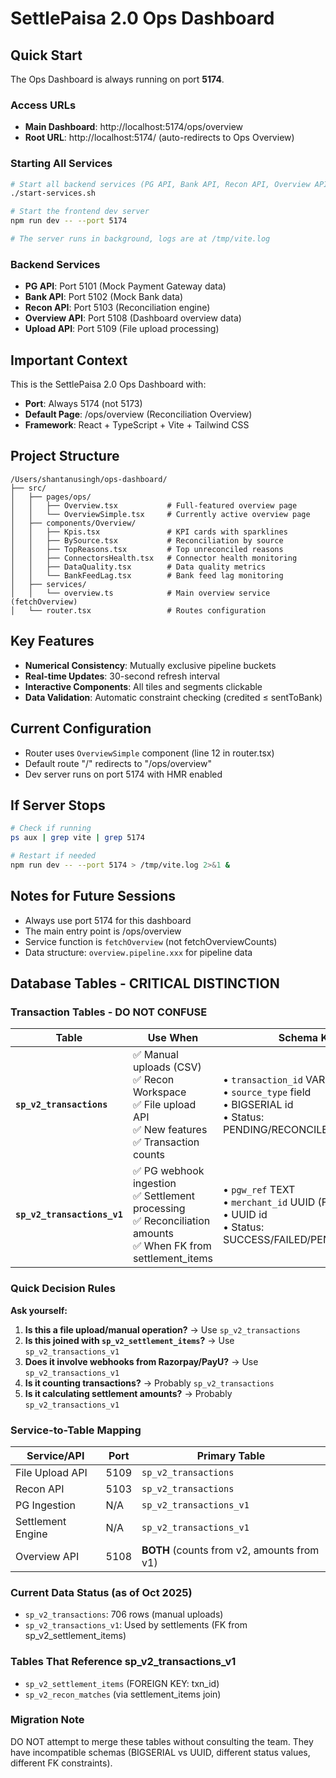 # SettlePaisa 2.0 Ops Dashboard

## Quick Start
The Ops Dashboard is always running on port **5174**.

### Access URLs
- **Main Dashboard**: http://localhost:5174/ops/overview
- **Root URL**: http://localhost:5174/ (auto-redirects to Ops Overview)

### Starting All Services
```bash
# Start all backend services (PG API, Bank API, Recon API, Overview API)
./start-services.sh

# Start the frontend dev server
npm run dev -- --port 5174

# The server runs in background, logs are at /tmp/vite.log
```

### Backend Services
- **PG API**: Port 5101 (Mock Payment Gateway data)
- **Bank API**: Port 5102 (Mock Bank data)
- **Recon API**: Port 5103 (Reconciliation engine)
- **Overview API**: Port 5108 (Dashboard overview data)
- **Upload API**: Port 5109 (File upload processing)

## Important Context
This is the SettlePaisa 2.0 Ops Dashboard with:
- **Port**: Always 5174 (not 5173)
- **Default Page**: /ops/overview (Reconciliation Overview)
- **Framework**: React + TypeScript + Vite + Tailwind CSS

## Project Structure
```
/Users/shantanusingh/ops-dashboard/
├── src/
│   ├── pages/ops/
│   │   ├── Overview.tsx           # Full-featured overview page
│   │   └── OverviewSimple.tsx     # Currently active overview page
│   ├── components/Overview/
│   │   ├── Kpis.tsx               # KPI cards with sparklines
│   │   ├── BySource.tsx           # Reconciliation by source
│   │   ├── TopReasons.tsx         # Top unreconciled reasons
│   │   ├── ConnectorsHealth.tsx   # Connector health monitoring
│   │   ├── DataQuality.tsx        # Data quality metrics
│   │   └── BankFeedLag.tsx        # Bank feed lag monitoring
│   ├── services/
│   │   └── overview.ts            # Main overview service (fetchOverview)
│   └── router.tsx                 # Routes configuration
```

## Key Features
- **Numerical Consistency**: Mutually exclusive pipeline buckets
- **Real-time Updates**: 30-second refresh interval
- **Interactive Components**: All tiles and segments clickable
- **Data Validation**: Automatic constraint checking (credited ≤ sentToBank)

## Current Configuration
- Router uses `OverviewSimple` component (line 12 in router.tsx)
- Default route "/" redirects to "/ops/overview"
- Dev server runs on port 5174 with HMR enabled

## If Server Stops
```bash
# Check if running
ps aux | grep vite | grep 5174

# Restart if needed
npm run dev -- --port 5174 > /tmp/vite.log 2>&1 &
```

## Notes for Future Sessions
- Always use port 5174 for this dashboard
- The main entry point is /ops/overview
- Service function is `fetchOverview` (not fetchOverviewCounts)
- Data structure: `overview.pipeline.xxx` for pipeline data

## Database Tables - CRITICAL DISTINCTION

### Transaction Tables - DO NOT CONFUSE

| Table | Use When | Schema Key | DON'T Use When |
|-------|----------|------------|----------------|
| **`sp_v2_transactions`** | ✅ Manual uploads (CSV)<br>✅ Recon Workspace<br>✅ File upload API<br>✅ New features<br>✅ Transaction counts | • `transaction_id` VARCHAR<br>• `source_type` field<br>• BIGSERIAL id<br>• Status: PENDING/RECONCILED/EXCEPTION | ❌ Settlement calculations<br>❌ PG webhooks<br>❌ When joined with sp_v2_settlement_items |
| **`sp_v2_transactions_v1`** | ✅ PG webhook ingestion<br>✅ Settlement processing<br>✅ Reconciliation amounts<br>✅ When FK from settlement_items | • `pgw_ref` TEXT<br>• `merchant_id` UUID (FK)<br>• UUID id<br>• Status: SUCCESS/FAILED/PENDING | ❌ Manual uploads<br>❌ Recon workspace<br>❌ File processing |

### Quick Decision Rules

**Ask yourself:**
1. **Is this a file upload/manual operation?** → Use `sp_v2_transactions`
2. **Is this joined with `sp_v2_settlement_items`?** → Use `sp_v2_transactions_v1`
3. **Does it involve webhooks from Razorpay/PayU?** → Use `sp_v2_transactions_v1`
4. **Is it counting transactions?** → Probably `sp_v2_transactions`
5. **Is it calculating settlement amounts?** → Probably `sp_v2_transactions_v1`

### Service-to-Table Mapping

| Service/API | Port | Primary Table |
|------------|------|--------------|
| File Upload API | 5109 | `sp_v2_transactions` |
| Recon API | 5103 | `sp_v2_transactions` |
| PG Ingestion | N/A | `sp_v2_transactions_v1` |
| Settlement Engine | N/A | `sp_v2_transactions_v1` |
| Overview API | 5108 | **BOTH** (counts from v2, amounts from v1) |

### Current Data Status (as of Oct 2025)
- `sp_v2_transactions`: 706 rows (manual uploads)
- `sp_v2_transactions_v1`: Used by settlements (FK from sp_v2_settlement_items)

### Tables That Reference sp_v2_transactions_v1
- `sp_v2_settlement_items` (FOREIGN KEY: txn_id)
- `sp_v2_recon_matches` (via settlement_items join)

### Migration Note
DO NOT attempt to merge these tables without consulting the team. 
They have incompatible schemas (BIGSERIAL vs UUID, different status values, different FK constraints).
